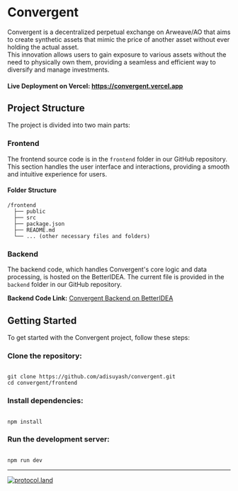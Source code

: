 # Convergent
Convergent is a decentralized perpetual exchange on Arweave/AO that aims to create synthetic assets that mimic the price of another asset without ever holding the actual asset. <br>
This innovation allows users to gain exposure to various assets without the need to physically own them, providing a seamless and efficient way to diversify and manage investments.

#### Live Deployment on Vercel: https://convergent.vercel.app

## Project Structure
The project is divided into two main parts:

### Frontend
The frontend source code is in the `frontend` folder in our GitHub repository. This section handles the user interface and interactions, providing a smooth and intuitive experience for users.

#### Folder Structure
```
/frontend
  ├── public
  ├── src
  ├── package.json
  ├── README.md
  └── ... (other necessary files and folders)
```
### Backend
The backend code, which handles Convergent's core logic and data processing, is hosted on the BetterIDEA. The current file is provided in the `backend` folder in our GitHub repository.

**Backend Code Link:** [Convergent Backend on BetterIDEA](https://ide.betteridea.dev/import?id=PVU35t7MLuI_6f73ix-GWULD5qadJBEHIr3PV7Zj75k)

## Getting Started
To get started with the Convergent project, follow these steps:

### Clone the repository:
```

git clone https://github.com/adisuyash/convergent.git
cd convergent/frontend

```

### Install dependencies:

```

npm install

```

### Run the development server:
```

npm run dev

```

<hr>

[![protocol.land](https://arweave.net/eZp8gOeR8Yl_cyH9jJToaCrt2He1PHr0pR4o-mHbEcY)](https://protocol.land/#/repository/6abe06ce-e362-45c6-aae6-b78cd6a13229)
